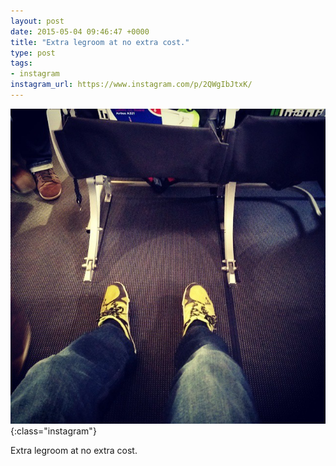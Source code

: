 ```yaml
---
layout: post
date: 2015-05-04 09:46:47 +0000
title: "Extra legroom at no extra cost."
type: post
tags:
- instagram
instagram_url: https://www.instagram.com/p/2QWgIbJtxK/
---
```


![Instagram - 2QWgIbJtxK](/img/2QWgIbJtxK.jpg){:class="instagram"}

Extra legroom at no extra cost.
